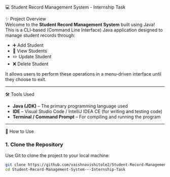 💻 Student Record Management System - Internship Task

✨ Project Overview  
Welcome to the **Student Record Management System** built using Java!  
This is a CLI-based (Command Line Interface) Java application designed to manage student records through:

- ➕ Add Student  
- 📄 View Students  
- ✏️ Update Student  
- ❌ Delete Student  

It allows users to perform these operations in a menu-driven interface until they choose to exit.

---

🛠 Tools Used

- **Java (JDK)** – The primary programming language used  
- **IDE** – Visual Studio Code / IntelliJ IDEA CE (for writing and testing code)  
- **Terminal / Command Prompt** – For compiling and running the program  

---

🔧 How to Use

### 1. Clone the Repository

Use Git to clone the project to your local machine:

```bash
git clone https://github.com/vaishnavishitole2/Student-Record-Management-System---Internship-Task.git
cd Student-Record-Management-System---Internship-Task



